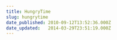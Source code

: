 ```yaml
---
title: HungryTime
slug: hungrytime
date_published: 2010-09-12T13:52:36.000Z
date_updated:   2014-03-29T23:51:19.000Z
---
```



